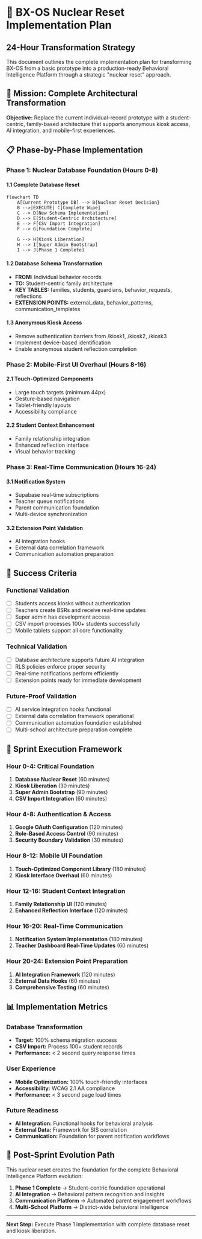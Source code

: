 # 🚀 BX-OS Nuclear Reset Implementation Plan

## 24-Hour Transformation Strategy

This document outlines the complete implementation plan for transforming BX-OS from a basic prototype into a production-ready Behavioral Intelligence Platform through a strategic "nuclear reset" approach.

## 🎯 Mission: Complete Architectural Transformation

**Objective:** Replace the current individual-record prototype with a student-centric, family-based architecture that supports anonymous kiosk access, AI integration, and mobile-first experiences.

## 📋 Phase-by-Phase Implementation

### **Phase 1: Nuclear Database Foundation (Hours 0-8)**

#### 1.1 Complete Database Reset
```mermaid
flowchart TD
    A[Current Prototype DB] --> B{Nuclear Reset Decision}
    B -->|EXECUTE| C[Complete Wipe]
    C --> D[New Schema Implementation]
    D --> E[Student-Centric Architecture]
    E --> F[CSV Import Integration]
    F --> G[Foundation Complete]
    
    G --> H[Kiosk Liberation]
    H --> I[Super Admin Bootstrap]
    I --> J[Phase 1 Complete]
```

#### 1.2 Database Schema Transformation
- **FROM:** Individual behavior records
- **TO:** Student-centric family architecture
- **KEY TABLES:** families, students, guardians, behavior_requests, reflections
- **EXTENSION POINTS:** external_data, behavior_patterns, communication_templates

#### 1.3 Anonymous Kiosk Access
- Remove authentication barriers from /kiosk1, /kiosk2, /kiosk3
- Implement device-based identification
- Enable anonymous student reflection completion

### **Phase 2: Mobile-First UI Overhaul (Hours 8-16)**

#### 2.1 Touch-Optimized Components
- Large touch targets (minimum 44px)
- Gesture-based navigation
- Tablet-friendly layouts
- Accessibility compliance

#### 2.2 Student Context Enhancement
- Family relationship integration
- Enhanced reflection interface
- Visual behavior tracking

### **Phase 3: Real-Time Communication (Hours 16-24)**

#### 3.1 Notification System
- Supabase real-time subscriptions
- Teacher queue notifications
- Parent communication foundation
- Multi-device synchronization

#### 3.2 Extension Point Validation
- AI integration hooks
- External data correlation framework
- Communication automation preparation

## 🎯 Success Criteria

### Functional Validation
- [ ] Students access kiosks without authentication
- [ ] Teachers create BSRs and receive real-time updates
- [ ] Super admin has development access
- [ ] CSV import processes 100+ students successfully
- [ ] Mobile tablets support all core functionality

### Technical Validation
- [ ] Database architecture supports future AI integration
- [ ] RLS policies enforce proper security
- [ ] Real-time notifications perform efficiently
- [ ] Extension points ready for immediate development

### Future-Proof Validation
- [ ] AI service integration hooks functional
- [ ] External data correlation framework operational
- [ ] Communication automation foundation established
- [ ] Multi-school architecture preparation complete

## 🔄 Sprint Execution Framework

### Hour 0-4: Critical Foundation
1. **Database Nuclear Reset** (60 minutes)
2. **Kiosk Liberation** (30 minutes) 
3. **Super Admin Bootstrap** (90 minutes)
4. **CSV Import Integration** (60 minutes)

### Hour 4-8: Authentication & Access
1. **Google OAuth Configuration** (120 minutes)
2. **Role-Based Access Control** (90 minutes)
3. **Security Boundary Validation** (30 minutes)

### Hour 8-12: Mobile UI Foundation
1. **Touch-Optimized Component Library** (180 minutes)
2. **Kiosk Interface Overhaul** (60 minutes)

### Hour 12-16: Student Context Integration
1. **Family Relationship UI** (120 minutes)
2. **Enhanced Reflection Interface** (120 minutes)

### Hour 16-20: Real-Time Communication
1. **Notification System Implementation** (180 minutes)
2. **Teacher Dashboard Real-Time Updates** (60 minutes)

### Hour 20-24: Extension Point Preparation
1. **AI Integration Framework** (120 minutes)
2. **External Data Hooks** (60 minutes)
3. **Comprehensive Testing** (60 minutes)

## 📊 Implementation Metrics

### Database Transformation
- **Target:** 100% schema migration success
- **CSV Import:** Process 100+ student records
- **Performance:** < 2 second query response times

### User Experience
- **Mobile Optimization:** 100% touch-friendly interfaces
- **Accessibility:** WCAG 2.1 AA compliance
- **Performance:** < 3 second page load times

### Future Readiness
- **AI Integration:** Functional hooks for behavioral analysis
- **External Data:** Framework for SIS correlation
- **Communication:** Foundation for parent notification workflows

## 🚀 Post-Sprint Evolution Path

This nuclear reset creates the foundation for the complete Behavioral Intelligence Platform evolution:

1. **Phase 1 Complete** → Student-centric foundation operational
2. **AI Integration** → Behavioral pattern recognition and insights
3. **Communication Platform** → Automated parent engagement workflows
4. **Multi-School Platform** → District-wide behavioral intelligence

---

**Next Step:** Execute Phase 1 implementation with complete database reset and kiosk liberation.